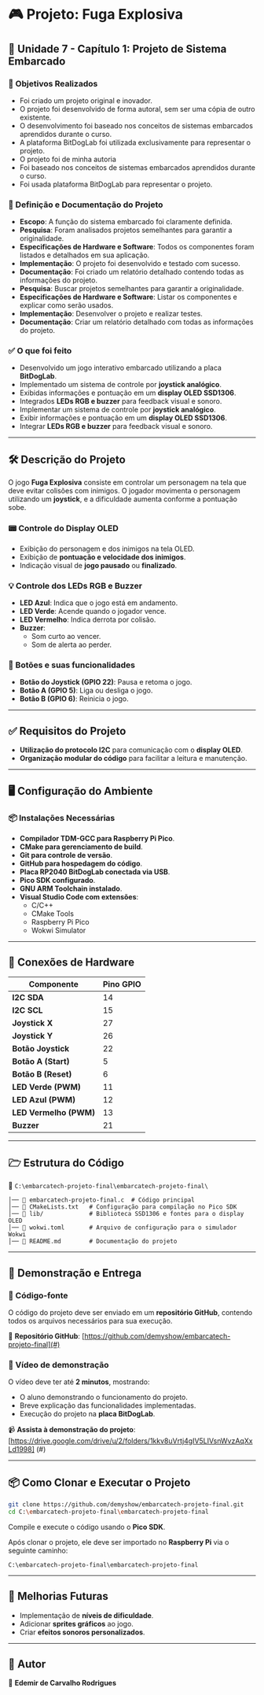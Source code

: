 # 🎮 Projeto: Fuga Explosiva

## 📌 Unidade 7 - Capítulo 1: Projeto de Sistema Embarcado

### 🎯 Objetivos Realizados
- Foi criado um projeto original e inovador.
- O projeto foi desenvolvido de forma autoral, sem ser uma cópia de outro existente.
- O desenvolvimento foi baseado nos conceitos de sistemas embarcados aprendidos durante o curso.
- A plataforma BitDogLab foi utilizada exclusivamente para representar o projeto.
- O projeto foi de minha autoria
- Foi baseado nos conceitos de sistemas embarcados aprendidos durante o curso.
- Foi usada plataforma BitDogLab para representar o projeto.

### 📌 Definição e Documentação do Projeto
- **Escopo**: A função do sistema embarcado foi claramente definida.
- **Pesquisa**: Foram analisados projetos semelhantes para garantir a originalidade.
- **Especificações de Hardware e Software**: Todos os componentes foram listados e detalhados em sua aplicação.
- **Implementação**: O projeto foi desenvolvido e testado com sucesso.
- **Documentação**: Foi criado um relatório detalhado contendo todas as informações do projeto.
- **Pesquisa**: Buscar projetos semelhantes para garantir a originalidade.
- **Especificações de Hardware e Software**: Listar os componentes e explicar como serão usados.
- **Implementação**: Desenvolver o projeto e realizar testes.
- **Documentação**: Criar um relatório detalhado com todas as informações do projeto.

### ✅ O que foi feito
- Desenvolvido um jogo interativo embarcado utilizando a placa **BitDogLab**.
- Implementado um sistema de controle por **joystick analógico**.
- Exibidas informações e pontuação em um **display OLED SSD1306**.
- Integrados **LEDs RGB e buzzer** para feedback visual e sonoro.
- Implementar um sistema de controle por **joystick analógico**.
- Exibir informações e pontuação em um **display OLED SSD1306**.
- Integrar **LEDs RGB e buzzer** para feedback visual e sonoro.

---

## 🛠️ Descrição do Projeto
O jogo **Fuga Explosiva** consiste em controlar um personagem na tela que deve evitar colisões com inimigos. O jogador movimenta o personagem utilizando um **joystick**, e a dificuldade aumenta conforme a pontuação sobe.

### 📟 Controle do Display OLED
- Exibição do personagem e dos inimigos na tela OLED.
- Exibição de **pontuação e velocidade dos inimigos**.
- Indicação visual de **jogo pausado** ou **finalizado**.

### 💡 Controle dos LEDs RGB e Buzzer
- **LED Azul**: Indica que o jogo está em andamento.
- **LED Verde**: Acende quando o jogador vence.
- **LED Vermelho**: Indica derrota por colisão.
- **Buzzer**:
  - Som curto ao vencer.
  - Som de alerta ao perder.

### 🔘 Botões e suas funcionalidades
- **Botão do Joystick (GPIO 22)**: Pausa e retoma o jogo.
- **Botão A (GPIO 5)**: Liga ou desliga o jogo.
- **Botão B (GPIO 6)**: Reinicia o jogo.

---

## ✅ Requisitos do Projeto
- **Utilização do protocolo I2C** para comunicação com o **display OLED**.
- **Organização modular do código** para facilitar a leitura e manutenção.

---

## 🖥️ Configuração do Ambiente

### 📦 Instalações Necessárias
- **Compilador TDM-GCC para Raspberry Pi Pico**.
- **CMake para gerenciamento de build**.
- **Git para controle de versão**.
- **GitHub para hospedagem do código**.
- **Placa RP2040 BitDogLab conectada via USB**.
- **Pico SDK configurado**.
- **GNU ARM Toolchain instalado**.
- **Visual Studio Code com extensões**:
  - C/C++
  - CMake Tools
  - Raspberry Pi Pico
  - Wokwi Simulator

---

## 🔌 Conexões de Hardware

| Componente | Pino GPIO |
|------------|----------|
| **I2C SDA** | 14 |
| **I2C SCL** | 15 |
| **Joystick X** | 27 |
| **Joystick Y** | 26 |
| **Botão Joystick** | 22 |
| **Botão A (Start)** | 5 |
| **Botão B (Reset)** | 6 |
| **LED Verde (PWM)** | 11 |
| **LED Azul (PWM)** | 12 |
| **LED Vermelho (PWM)** | 13 |
| **Buzzer** | 21 |

---

## 🗁 Estrutura do Código

📂 `C:\embarcatech-projeto-final\embarcatech-projeto-final\`
```
│── 📄 embarcatech-projeto-final.c  # Código principal
│── 📄 CMakeLists.txt   # Configuração para compilação no Pico SDK
│── 📂 lib/             # Biblioteca SSD1306 e fontes para o display OLED
│── 📄 wokwi.toml       # Arquivo de configuração para o simulador Wokwi
│── 📄 README.md        # Documentação do projeto
```

---

## 📸 Demonstração e Entrega

### 📝 Código-fonte
O código do projeto deve ser enviado em um **repositório GitHub**, contendo todos os arquivos necessários para sua execução.

🔗 **Repositório GitHub**: [https://github.com/demyshow/embarcatech-projeto-final](#)

### 🎥 Vídeo de demonstração
O vídeo deve ter até **2 minutos**, mostrando:
- O aluno demonstrando o funcionamento do projeto.
- Breve explicação das funcionalidades implementadas.
- Execução do projeto na **placa BitDogLab**.

📹 **Assista à demonstração do projeto**: [https://drive.google.com/drive/u/2/folders/1kkv8uVrtj4gIV5LIVsnWvzAqXxLd1998] (#)

---

## 📦 Como Clonar e Executar o Projeto
```sh
git clone https://github.com/demyshow/embarcatech-projeto-final.git
cd C:\embarcatech-projeto-final\embarcatech-projeto-final
```
Compile e execute o código usando o **Pico SDK**.

Após clonar o projeto, ele deve ser importado no **Raspberry Pi** via o seguinte caminho:
```
C:\embarcatech-projeto-final\embarcatech-projeto-final
```

---

## 🚀 Melhorias Futuras
- Implementação de **níveis de dificuldade**.
- Adicionar **sprites gráficos** ao jogo.
- Criar **efeitos sonoros personalizados**.

---

## 📌 Autor
👤 **Edemir de Carvalho Rodrigues**
